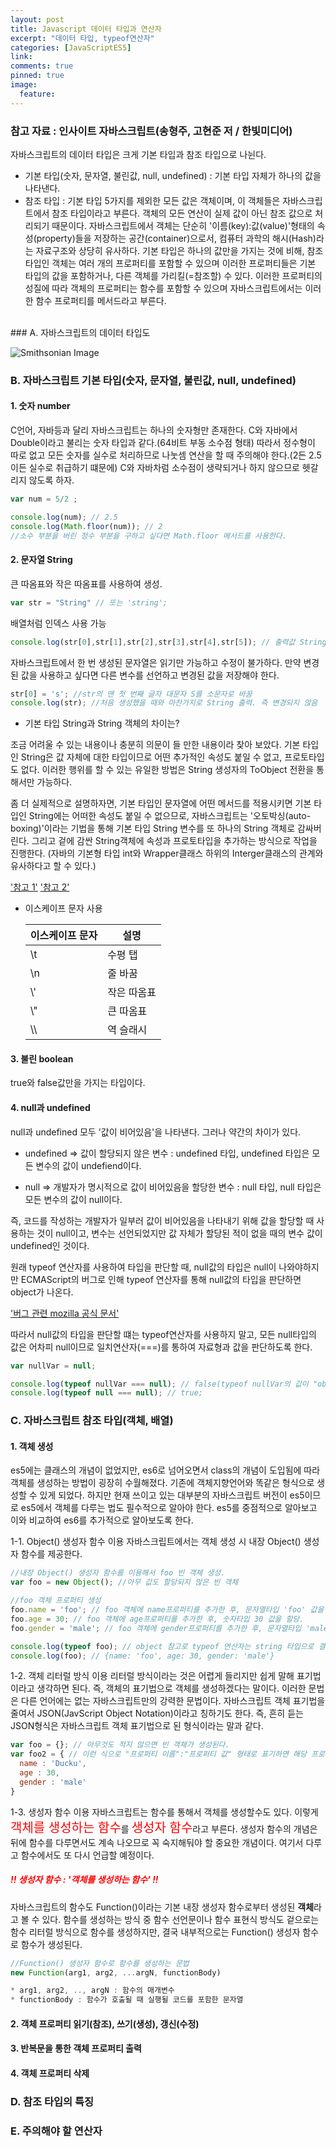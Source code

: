 ```yaml
---
layout: post
title: Javascript 데이터 타입과 연산자
excerpt: "데이터 타입, typeof연산자"
categories: [JavaScriptES5]
link:
comments: true
pinned: true
image:
  feature:
---
```


### 참고 자료 : 인사이트 자바스크립트(송형주, 고현준 저 / 한빛미디어)


자바스크립트의 데이터 타입은 크게 기본 타입과 참조 타입으로 나뉜다.
  * 기본 타입(숫자, 문자열, 불린값, null, undefined) : 기본 타입 자체가 하나의 값을 나타낸다.
  * 참조 타입 : 기본 타입 5가지를 제외한 모든 값은 객체이며, 이 객체들은 자바스크립트에서 참조 타입이라고 부른다. 객체의 모든 연산이 실제 값이 아닌 참조 값으로 처리되기 때문이다. 자바스크립트에서 객체는 단순히 '이름(key):값(value)'형태의 속성(property)들을 저장하는 공간(container)으로서, 컴퓨터 과학의 해시(Hash)라는 자료구조와 상당히 유사하다. 기본 타입은 하나의 값만을 가지는 것에 비해, 참조 타입인 객체는 여러 개의 프로퍼티를 포함할 수 있으며 이러한 프로퍼티들은 기본 타입의 값을 포함하거나, 다른 객체를 가리킬(=참조할) 수 있다. 이러한 프로퍼티의 성질에 따라 객체의 프로퍼티는 함수를 포함할 수 있으며 자바스크립트에서는 이러한 함수 프로퍼티를 메서드라고 부른다.

<br />
### A. 자바스크립트의 데이터 타입도

![Smithsonian Image](http://cfile3.uf.tistory.com/image/231BA04D54C99DBD10DD88)<br />

### B. 자바스크립트 기본 타입(숫자, 문자열, 불린값, null, undefined)


#### 1. 숫자 number

C언어, 자바등과 달리 자바스크립트는 하나의 숫자형만 존재한다. C와 자바에서 Double이라고 불리는 숫자 타입과 같다.(64비트 부동 소수점 형태) 따라서 정수형이 따로 없고 모든 숫자를 실수로 처리하므로 나눗셈 연산을 할 때 주의해야 한다.(2든 2.5이든 실수로 취급하기 떄문에) C와 자바차럼 소수점이 생략되거나 하지 않으므로 헷갈리지 않도록 하자.

~~~javascript
var num = 5/2 ;

console.log(num); // 2.5
console.log(Math.floor(num)); // 2
//소수 부분을 버린 정수 부분을 구하고 싶다면 Math.floor 메서드를 사용한다.
~~~


#### 2. 문자열 String


큰 따옴표와 작은 따옴표를 사용하여 생성.

~~~javascript
var str = "String" // 또는 'string';
~~~

배열처럼 인덱스 사용 가능

~~~javascript
console.log(str[0],str[1],str[2],str[3],str[4],str[5]); // 출력값 String
~~~

자바스크립트에서 한 번 생성된 문자열은 읽기만 가능하고 수정이 불가하다. 만약 변경된 값을 사용하고 싶다면 다른 변수를 선언하고 변경된 값을 저장해야 한다.

~~~javascript
str[0] = 's'; //str의 맨 첫 번째 글자 대문자 S를 소문자로 바꿈
console.log(str); //처음 생성했을 때와 마찬가지로 String 출력. 즉 변경되지 않음
~~~


* 기본 타입 String과 String 객체의 차이는?

조금 어려울 수 있는 내용이나 충분히 의문이 들 만한 내용이라 찾아 보았다. 기본 타입인 String은 값 자체에 대한 타입이므로 어떤 추가적인 속성도 붙일 수 없고, 프로토타입도 없다. 이러한 행위를 할 수 있는 유일한 방법은 String 생성자의 ToObject 전환을 통해서만 가능하다.

좀 더 실제적으로 설명하자면, 기본 타입인 문자열에 어떤 메서드를 적용시키면 기본 타입인 String에는 어떠한 속성도 붙일 수 없으므로, 자바스크립트는 '오토박싱(auto-boxing)'이라는 기법을 통해 기본 타입 String 변수를 또 하나의 String 객체로 감싸버린다. 그리고 겉에 감싼 String객체에 속성과 프로토타입을 추가하는 방식으로 작업을 진행한다. (자바의 기본형 타입 int와 Wrapper클래스 하위의 Interger클래스의 관계와 유사하다고 할 수 있다.)


['참고 1'](https://stackoverflow.com/questions/2051833/difference-between-the-javascript-string-type-and-string-object)
['참고 2'](https://stackoverflow.com/questions/17256182/what-is-the-difference-between-string-literals-and-string-objects-in-javascript)

* 이스케이프 문자 사용

    | <center>이스케이프 문자</center> | <center>설명</center> |
    | :------------------------ | :------------------ |
    | \t                        | 수평 탭                |
    | \n                        | 줄 바꿈                |
    | \\'                       | 작은 따옴표              |
    | \\"                       | 큰 따옴표               |
    | \\\                       | 역 슬래시               |


#### 3. 불린 boolean

true와 false값만을 가지는 타입이다.

#### 4. null과 undefined

null과 undefined 모두 '값이 비어있음'을 나타낸다. 그러나 약간의 차이가 있다.

* undefined => 값이 할당되지 않은 변수 : undefined 타입, undefined 타입은 모든 변수의 값이 undefiend이다.

* null => 개발자가 명시적으로 값이 비어있음을 할당한 변수 : null 타입, null 타입은 모든 변수의 값이 null이다.

즉, 코드를 작성하는 개발자가 일부러 값이 비어있음을 나타내기 위해 값을 할당할 때 사용하는 것이 null이고, 변수는 선언되었지만 값 자체가 할당된 적이 없을 때의 변수 값이 undefined인 것이다.

원래 typeof 연산자를 사용하여 타입을 판단할 때, null값의 타입은 null이 나와야하지만 ECMAScript의 버그로 인해 typeof 연산자를 통해 null값의 타입을 판단하면 object가 나온다.

['버그 관련 mozilla 공식 문서'](https://developer.mozilla.org/ko/docs/Web/JavaScript/Reference/Global_Objects/null)

따라서 null값의 타입을 판단할 떄는 typeof연산자를 사용하지 말고, 모든 null타입의 값은 어차피 null이므로 일치연산자(===)를 통하여 자료형과 값을 판단하도록 한다.

~~~javascript
var nullVar = null;

console.log(typeof nullVar === null); // false(typeof nullVar의 값이 "object"라는 문자열로 나오므로 null과 타입과 값 모두 다르다.)
console.log(typeof null === null); // true;

~~~

### C. 자바스크립트 참조 타입(객체, 배열)

#### 1. 객체 생성

es5에는 클래스의 개념이 없었지만, es6로 넘어오면서 class의 개념이 도입됨에 따라 객체를 생성하는 방법이 굉장히 수월해졌다. 기존에 객체지향언어와 똑같은 형식으로 생성할 수 있게 되었다. 하지만 현재 쓰이고 있는 대부분의 자바스크립트 버전이 es5이므로 es5에서 객체를 다루는 법도 필수적으로 알아야 한다. es5를 중점적으로 알아보고 이와 비교하여 es6를 추가적으로 알아보도록 한다.

1-1. Object() 생성자 함수 이용
자바스크립트에서는 객체 생성 시 내장 Object() 생성자 함수를 제공한다.
~~~javascript
//내장 Object() 생성자 함수를 이용해서 foo 빈 객체 생성.
var foo = new Object(); //아무 값도 할당되지 않은 빈 객체

//foo 객체 프로퍼티 생성
foo.name = 'foo'; // foo 객체에 name프로퍼티를 추가한 후, 문자열타입 'foo' 값을 할당.
foo.age = 30; // foo 객체에 age프로퍼티를 추가한 후, 숫자타입 30 값을 할당.
foo.gender = 'male'; // foo 객체에 gender프로퍼티를 추가한 후, 문자열타입 'male' 값을 할당

console.log(typeof foo); // object 참고로 typeof 연산자는 string 타입으로 결과를 반환한다.
console.log(foo); // {name: 'foo', age: 30, gender: 'male'}
~~~

1-2. 객체 리터럴 방식 이용
리터럴 방식이라는 것은 어렵게 들리지만 쉽게 말해 표기법이라고 생각하면 된다. 즉, 객체의 표기법으로 객체를 생성하겠다는 말이다. 이러한 문법은 다른 언어에는 없는 자바스크립트만의 강력한 문법이다. 자바스크립트 객체 표기법을 줄여서 JSON(JavScript Object Notation)이라고 칭하기도 한다. 즉, 흔히 듣는 JSON형식은 자바스크립트 객체 표기법으로 된 형식이라는 말과 같다.

~~~javascript
var foo = {}; // 아무것도 적지 않으면 빈 객체가 생성된다.
var foo2 = { // 이런 식으로 "프로퍼티 이름":"프로퍼티 값" 형태로 표기하면 해당 프로퍼티가 추가된 객체를 생성할 수 있다. 프로퍼티 이름은 문자열이나 숫자가 올 수 있다. 값으로는 자바스크립트의 값을 나타내는 어떤 표현식도 올 수 없으며, 이 값이 함수일 경우 이러한 프로퍼티를 메서드라고 부른다.
  name : 'Ducku',
  age : 30,
  gender : 'male'
}
~~~

1-3. 생성자 함수 이용
자바스크립트는 함수를 통해서 객체를 생성할수도 있다. 이렇게 <span style="color:red; font-size:20px">객체를 생성하는 함수</span>를 <span style="color:red; font-size:20px">생성자 함수</span>라고 부른다. 생성자 함수의 개념은 뒤에 함수를 다루면서도 계속 나오므로 꼭 숙지해둬야 할 중요한 개념이다. 여기서 다루고 함수에서도 또 다시 언급할 예정이다.

##### <span style="color:red;">!! 생성자 함수 : '객체를 생성하는 함수' !!</span>
자바스크립트의 함수도 Function()이라는 기본 내장 생성자 함수로부터 생성된 **객체**라고 볼 수 있다. 함수를 생성하는 방식 중 함수 선언문이나 함수 표현식 방식도 겉으로는 함수 리터럴 방식으로 함수를 생성하지만, 결국 내부적으로는 Function() 생성자 함수로 함수가 생성된다.

~~~javascript
//Function() 생성자 함수로 함수를 생성하는 문법
new Function(arg1, arg2, ...argN, functionBody)

* arg1, arg2, .., argN : 함수의 매개변수
* functionBody : 함수가 호출될 때 실행될 코드를 포함한 문자열
~~~



#### 2. 객체 프로퍼티 읽기(참조), 쓰기(생성), 갱신(수정)

#### 3. 반복문을 통한 객체 프로퍼티 출력

#### 4. 객체 프로퍼티 삭제

### D. 참조 타입의 특징



### E. 주의해야 할 연산자
